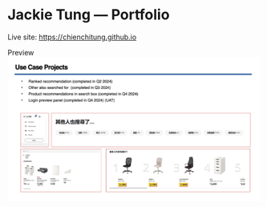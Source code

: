 # Jackie Tung — Portfolio

Live site: https://chienchitung.github.io

Preview
![preview](assets/img/project1.png)

